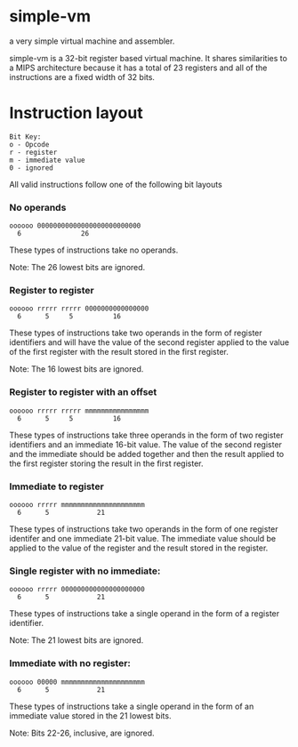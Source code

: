 simple-vm
=========
a very simple virtual machine and assembler.

simple-vm is a 32-bit register based virtual machine. It shares similarities to a MIPS 
architecture because it has a total of 23 registers and all of the instructions are a 
fixed width of 32 bits.

# Instruction layout
```
Bit Key:
o - Opcode
r - register
m - immediate value
0 - ignored
```
All valid instructions follow one of the following bit layouts
### No operands
```
oooooo 00000000000000000000000000
  6               26
```
These types of instructions take no operands.

Note: The 26 lowest bits are ignored.

### Register to register
```
oooooo rrrrr rrrrr 0000000000000000
  6      5     5          16
```
These types of instructions take two operands in the form of register identifiers and 
will have the value of the second register applied to the value of the first register
with the result stored in the first register.

Note: The 16 lowest bits are ignored.

### Register to register with an offset
```
oooooo rrrrr rrrrr mmmmmmmmmmmmmmmm
  6      5     5          16
```
These types of instructions take three operands in the form of two register identifiers
and an immediate 16-bit value. The value of the second register and the immediate should
be added together and then the result applied to the first register storing the result
in the first register.

### Immediate to register
```
oooooo rrrrr mmmmmmmmmmmmmmmmmmmmm
  6      5            21
```
These types of instructions take two operands in the form of one register identifer and
one immediate 21-bit value. The immediate value should be applied to the value of the
register and the result stored in the register.

### Single register with no immediate:
```
oooooo rrrrr 000000000000000000000
  6      5            21
```
These types of instructions take a single operand in the form of a register identifier.

Note: The 21 lowest bits are ignored.

### Immediate with no register:
```
oooooo 00000 mmmmmmmmmmmmmmmmmmmmm
  6      5            21
```
These types of instructions take a single operand in the form of an immediate value stored
in the 21 lowest bits.

Note: Bits 22-26, inclusive, are ignored.


